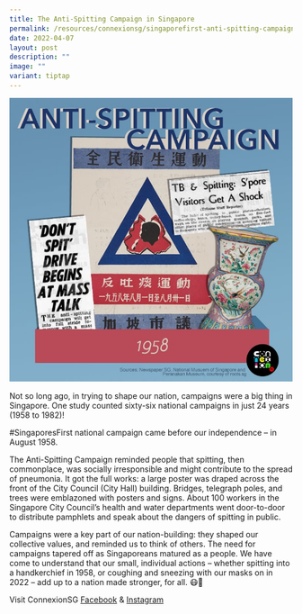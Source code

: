 ```yaml
---
title: The Anti-Spitting Campaign in Singapore
permalink: /resources/connexionsg/singaporefirst-anti-spitting-campaign/
date: 2022-04-07
layout: post
description: ""
image: ""
variant: tiptap
---
```

![](/images/fb%20image%20(old).jpg)

Not so long ago, in trying to shape our nation, campaigns were a big thing in Singapore. One study counted sixty-six national campaigns in just 24 years (1958 to 1982)!

#SingaporesFirst national campaign came before our independence – in August 1958.

The Anti-Spitting Campaign reminded people that spitting, then commonplace, was socially irresponsible and might contribute to the spread of pneumonia. It got the full works: a large poster was draped across the front of the City Council (City Hall) building. Bridges, telegraph poles, and trees were emblazoned with posters and signs. About 100 workers in the Singapore City Council’s health and water departments went door-to-door to distribute pamphlets and speak about the dangers of spitting in public.

Campaigns were a key part of our nation-building: they shaped our collective values, and reminded us to think of others. The need for campaigns tapered off as Singaporeans matured as a people. We have come to understand that our small, individual actions – whether spitting into a handkerchief in 1958, or coughing and sneezing with our masks on in 2022 – add up to a nation made stronger, for all. 😷🤧

Visit ConnexionSG [Facebook](https://www.facebook.com/ConnexionSG) & [Instagram](https://www.instagram.com/connexionsg/)